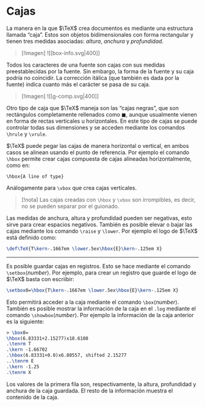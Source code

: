 # Cajas

La manera en la que $\TeX$ crea documentos es mediante una estructura llamada “caja”. Estos son objetos bidimensionales con forma rectangular y tienen tres medidas asociadas: *altura*, *anchura* y *profundidad*.

>[!imagen]
> ![[box-info.svg|400]]

Todos los caracteres de una fuente son cajas con sus medidas preestablecidas por la fuente. Sin embargo, la forma de la fuente y su caja podría no coincidir. La corrección itálica (que también es dada por la fuente) indica cuanto más el carácter se pasa de su caja.
>[!imagen]
> ![[g-comp.svg|400]]

Otro tipo de caja que $\TeX$ maneja son las “cajas negras”, que son rectángulos completamente rellenados como $\blacksquare$, aunque usualmente vienen en forma de rectas verticales u horizontales. En este tipo de cajas se puede controlar todas sus dimensiones y se acceden mediante los comandos `\hrule` y `\vrule`.

$\TeX$ puede pegar las cajas de manera horizontal o vertical, en ambos casos se alinean usando el punto de referencia. Por ejemplo el comando `\hbox` permite crear cajas compuesta de cajas alineadas horizontalmente, como en:
```
\hbox{A line of type}
```
Análogamente para `\vbox` que crea cajas verticales.

>[!nota]
>Las cajas creadas con `\hbox` y `\vbox` son irrompibles, es decir, no se pueden separar por el guionado.

Las medidas de anchura, altura y profundidad pueden ser negativas, esto sirve para crear espacios negativos. También es posible elevar o bajar las cajas mediante los comando `\raise` y `\lower`. Por ejemplo el logo de $\TeX$ está definido como:
```tex
\def\TeX{T\kern-.1667em \lower.5ex\hbox{E}\kern-.125em X}
```

---
Es posible guardar cajas en registros. Esto se hace mediante el comando `\setbox`⟨_number_⟩. Por ejemplo, para crear un registro que guarde el logo de $\TeX$ basta con escriibir:
```tex
\setbox0=\hbox{T\kern-.1667em \lower.5ex\hbox{E}\kern-.125em X}
```
Esto permitirá acceder a la caja mediante el comando `\box`⟨_number_⟩. También es posible mostrar la información de la caja en el `.log` mediante el comando `\showbox`⟨_number_⟩. Por ejemplo la información de la caja anterior es la siguiente:
```tex
> \box0=
\hbox(6.83331+2.15277)x18.6108
.\tenrm T
.\kern -1.66702
.\hbox(6.83331+0.0)x6.80557, shifted 2.15277
..\tenrm E
.\kern -1.25
.\tenrm X
```
Los valores de la primera fila son, respectivamente, la altura, profundidad y anchura de la caja guardada. El resto de la información muestra el contenido de la caja.
